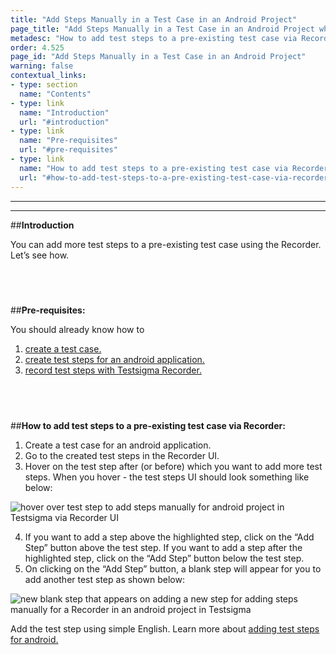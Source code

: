 ```yaml
---
title: "Add Steps Manually in a Test Case in an Android Project"
page_title: "Add Steps Manually in a Test Case in an Android Project while using Recorder"
metadesc: "How to add test steps to a pre-existing test case via Recorder, for an android project in Testsigma"
order: 4.525
page_id: "Add Steps Manually in a Test Case in an Android Project"
warning: false
contextual_links:
- type: section
  name: "Contents"
- type: link
  name: "Introduction"
  url: "#introduction"
- type: link
  name: "Pre-requisites"
  url: "#pre-requisites"
- type: link
  name: "How to add test steps to a pre-existing test case via Recorder"
  url: "#how-to-add-test-steps-to-a-pre-existing-test-case-via-recorder"
---
```


---
---
##**Introduction**

You can add more test steps to a pre-existing test case using the Recorder. Let’s see how. 

&emsp;
---
##**Pre-requisites:**

You should already know how to

 1. [create a test case.](https://testsigma.com/docs/test-cases/manage/add-edit-delete/)
 2. [create test steps for an android application.](https://testsigma.com/docs/test-cases/step-types/overview/)
 3. [record test steps with Testsigma Recorder.](https://testsigma.com/docs/test-cases/create-steps-recorder/android-apps/overview/)

&emsp;
---
##**How to add test steps to a pre-existing test case via Recorder:**

 1. Create a test case for an android application.
 2. Go to the created test steps in the Recorder UI.
 3. Hover on the test step after (or before) which you want to add more test steps. When you hover - the test steps UI should look something like below:

![hover over test step to add steps manually for android project in Testsigma via Recorder UI](https://docs.testsigma.com/images/add-steps-manually/hover-test-step-add-steps-manually-Recorder-android-testsigma.png)
 
 4. If you want to add a step above the highlighted step, click on the “Add Step” button above the test step. If you want to add a step after the highlighted step, click on the “Add Step” button below the test step.
 5. On clicking on the “Add Step” button, a blank step will appear for you to add another test step as shown below:

![new blank step that appears on adding a new step for adding steps manually for a Recorder in an android project in Testsigma](https://docs.testsigma.com/images/add-steps-manually/new-blank-step-add-steps-manually-Recorder-android-testsigma.png)


Add the test step using simple English. Learn more about [adding test steps for android.](https://testsigma.com/docs/test-cases/create-steps-nl/android-apps/overview/)





